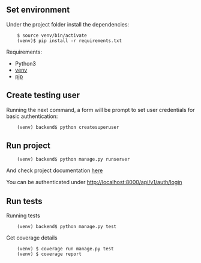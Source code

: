 ## Set environment

Under the project folder install the dependencies:

        $ source venv/bin/activate
        (venv)$ pip install -r requirements.txt

Requirements:
    
- Python3
- [venv](https://docs.python.org/3/library/venv.html)
- [pip](https://pypi.org/project/pip/)

## Create testing user

Running the next command, a form will be prompt to set user credentials for basic
authentication: 

        (venv) backend$ python createsuperuser

## Run project

        (venv) backend$ python manage.py runserver

And check project documentation [here](http://localhost:8000/api/docs)

You can be authenticated under [http://localhost:8000/api/v1/auth/login](http://localhost:8000/api/v1/auth/login)

## Run tests

Running tests

        (venv) backend$ python manage.py test

Get coverage details

        (venv) $ coverage run manage.py test
        (venv) $ coverage report
